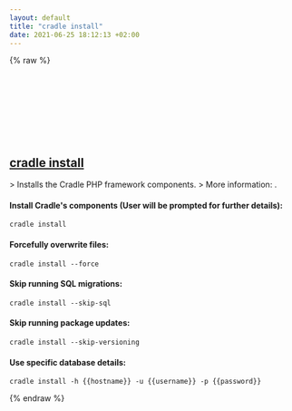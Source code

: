 ```yaml
---
layout: default
title: "cradle install"
date: 2021-06-25 18:12:13 +02:00
---
```

{% raw %}
<h2 id="cradle-install">
  <a href="/en/common/cradle-install.html">cradle install</a> <a href="#cradle-install"><svg class="icon">
    <use href="/assets/images/unicode_sprite.svg#link" />
  </svg></a>
</h2>
> Installs the Cradle PHP framework components.
> More information: <https://cradlephp.github.io/docs/3.B.-Reference-Command-Line-Tools.html#install>.

#### Install Cradle's components (User will be prompted for further details):
```shell
cradle install
```
#### Forcefully overwrite files:
```shell
cradle install --force
```
#### Skip running SQL migrations:
```shell
cradle install --skip-sql
```
#### Skip running package updates:
```shell
cradle install --skip-versioning
```
#### Use specific database details:
```shell
cradle install -h {{hostname}} -u {{username}} -p {{password}}
```
{% endraw %}